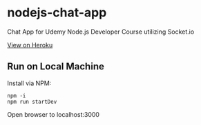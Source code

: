 # nodejs-chat-app
Chat App for Udemy Node.js Developer Course utilizing Socket.io

[View on Heroku](https://smillie-chat-app.herokuapp.com/)

## Run on Local Machine
Install via NPM:

```
npm -i
npm run startDev
```

Open browser to localhost:3000
